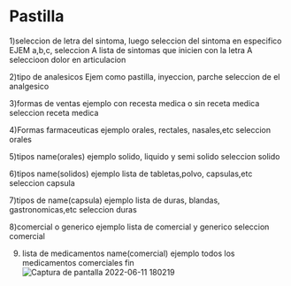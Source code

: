 # Pastilla

1)seleccion de letra del sintoma, luego seleccion del sintoma en especifico
    EJEM a,b,c,
            seleccion A
        lista de sintomas que inicien con la letra A
            seleccioon dolor en articulacion

2)tipo de analesicos
    Ejem
        como pastilla, inyeccion, parche
            seleccion de el analgesico


3)formas de ventas
    ejemplo
        con recesta medica o sin receta medica
            seleccion receta medica

4)Formas farmaceuticas
    ejemplo
        orales, rectales, nasales,etc
            seleccion orales

5)tipos name(orales)
    ejemplo
        solido, liquido y semi solido
            seleccion solido

6)tipos name(solidos)
    ejemplo
        lista de tabletas,polvo, capsulas,etc
            seleccion capsula

7)tipos de name(capsula)
    ejemplo
        lista de duras, blandas, gastronomicas,etc
            seleccion duras

8)comercial o generico
    ejemplo
        lista de comercial y generico
            seleccion comercial

9) lista de medicamentos name(comercial)
    ejemplo
        todos los medicamentos comerciales
        fin
![Captura de pantalla 2022-06-11 180219](https://user-images.githubusercontent.com/69361351/173211984-67f93b32-44f9-467c-b700-d8f9d644ed8d.png)
